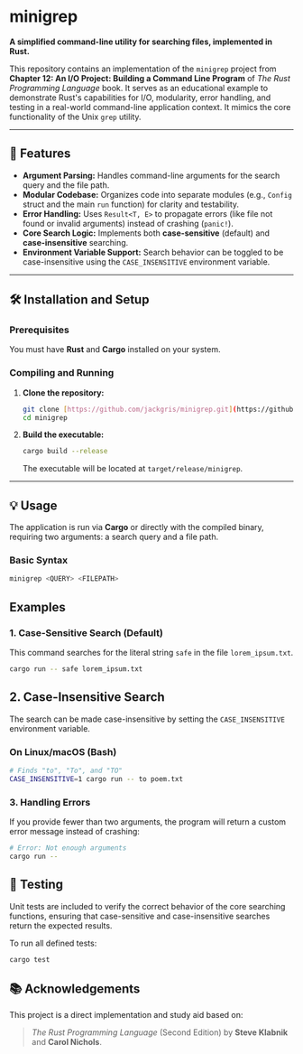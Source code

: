 # minigrep

**A simplified command-line utility for searching files, implemented in Rust.**

This repository contains an implementation of the `minigrep` project from **Chapter 12: An I/O Project: Building a Command Line Program** of *The Rust Programming Language* book. It serves as an educational example to demonstrate Rust's capabilities for I/O, modularity, error handling, and testing in a real-world command-line application context. It mimics the core functionality of the Unix `grep` utility.

---

## 🚀 Features

* **Argument Parsing:** Handles command-line arguments for the search query and the file path.
* **Modular Codebase:** Organizes code into separate modules (e.g., `Config` struct and the main `run` function) for clarity and testability.
* **Error Handling:** Uses `Result<T, E>` to propagate errors (like file not found or invalid arguments) instead of crashing (`panic!`).
* **Core Search Logic:** Implements both **case-sensitive** (default) and **case-insensitive** searching.
* **Environment Variable Support:** Search behavior can be toggled to be case-insensitive using the `CASE_INSENSITIVE` environment variable.

---

## 🛠️ Installation and Setup

### Prerequisites

You must have **Rust** and **Cargo** installed on your system.

### Compiling and Running

1.  **Clone the repository:**
    ```bash
    git clone [https://github.com/jackgris/minigrep.git](https://github.com/jackgris/minigrep.git)
    cd minigrep
    ```

2.  **Build the executable:**
    ```bash
    cargo build --release
    ```
    The executable will be located at `target/release/minigrep`.

---

## 💡 Usage

The application is run via **Cargo** or directly with the compiled binary, requiring two arguments: a search query and a file path.

### Basic Syntax

```bash
minigrep <QUERY> <FILEPATH>
```
## Examples

### 1. Case-Sensitive Search (Default)

This command searches for the literal string `safe` in the file `lorem_ipsum.txt`.

```bash
cargo run -- safe lorem_ipsum.txt
```

## 2. Case-Insensitive Search

The search can be made case-insensitive by setting the `CASE_INSENSITIVE` environment variable.

### On Linux/macOS (Bash)

```bash
# Finds "to", "To", and "TO"
CASE_INSENSITIVE=1 cargo run -- to poem.txt
```

### 3. Handling Errors

If you provide fewer than two arguments, the program will return a custom error message instead of crashing:

```bash
# Error: Not enough arguments
cargo run --
```
## 🧪 Testing

Unit tests are included to verify the correct behavior of the core searching functions, ensuring that case-sensitive and case-insensitive searches return the expected results.

To run all defined tests:

```bash
cargo test
```
## 📚 Acknowledgements

This project is a direct implementation and study aid based on:

> *The Rust Programming Language* (Second Edition)
> by **Steve Klabnik** and **Carol Nichols**.
